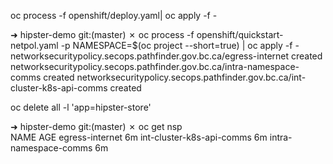 

oc process -f openshift/deploy.yaml| oc apply -f -


➜  hipster-demo git:(master) ✗ oc process -f openshift/quickstart-netpol.yaml -p NAMESPACE=$(oc project --short=true) | oc apply -f -
networksecuritypolicy.secops.pathfinder.gov.bc.ca/egress-internet created
networksecuritypolicy.secops.pathfinder.gov.bc.ca/intra-namespace-comms created
networksecuritypolicy.secops.pathfinder.gov.bc.ca/int-cluster-k8s-api-comms created


oc delete all -l 'app=hipster-store'


➜  hipster-demo git:(master) ✗ oc get nsp                                                                                            
NAME                        AGE
egress-internet             6m
int-cluster-k8s-api-comms   6m
intra-namespace-comms       6m